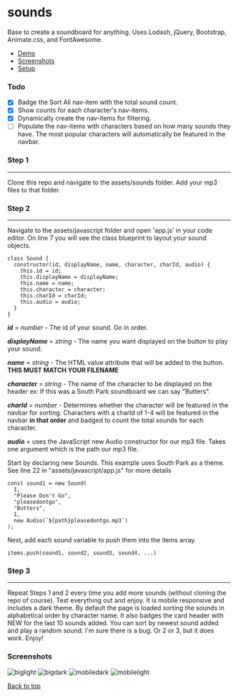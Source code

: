 # sounds

Base to create a soundboard for anything.
Uses Lodash, jQuery, Bootstrap, Animate.css, and FontAwesome.

- [Demo](https://jhadev.github.io/sounds/)
- [Screenshots](#screenshots)
- [Setup](#step-1)

### Todo

- [x] Badge the Sort All nav-item with the total sound count.
- [x] Show counts for each character's nav-items.
- [x] Dynamically create the nav-items for filtering.
- [ ] Populate the nav-items with characters based on how many sounds they have. The most popular characters will automatically be featured in the navbar.

### Step 1

---

Clone this repo and navigate to the assets/sounds folder.
Add your mp3 files to that folder.

### Step 2

---

Navigate to the assets/javascript folder and open 'app.js' in your code editor.
On line 7 you will see the class blueprint to layout your sound objects.

    class Sound {
      constructor(id, displayName, name, character, charId, audio) {
        this.id = id;
        this.displayName = displayName;
        this.name = name;
        this.character = character;
        this.charId = charId;
        this.audio = audio;
      }
    }

**_id_** = _number_ - The id of your sound. Go in order.

**_displayName_** = _string_ - The name you want displayed on the button to play your sound.

**_name_** = _string_ - The HTML value attribute that will be added to the button. **THIS MUST MATCH YOUR FILENAME**

**_character_** = _string_ - The name of the character to be displayed on the header ex: If this was a South Park soundboard we can say "Butters".

**_charId_** = _number_ - Determines whether the character will be featured in the navbar for sorting. Characters with a charId of 1-4 will be featured in the navbar **in that order** and badged to count the total sounds for each character.

**_audio_** = uses the JavaScript new Audio constructor for our mp3 file. Takes one argument which is the path our mp3 file.

Start by declaring new Sounds. This example uses South Park as a theme. See line 22 in "assets/javascript/app.js" for more details

    const sound1 = new Sound(
      1,
      "Please Don't Go",
      "pleasedontgo",
      "Butters",
      1,
      new Audio(`${path}pleasedontgo.mp3`)
    );

Next, add each sound variable to push them into the items array.

    items.push(sound1, sound2, sound3, sound4, ...)

### Step 3

---

Repeat Steps 1 and 2 every time you add more sounds (without cloning the repo of course). Test everything out and enjoy. It is mobile responsive and includes a dark theme. By default the page is loaded sorting the sounds in alphabetical order by character name. It also badges the card header with NEW for the last 10 sounds added. You can sort by newest sound added and play a random sound.
I'm sure there is a bug. Or 2 or 3, but it does work. Enjoy!

### Screenshots

![biglight](https://user-images.githubusercontent.com/42519030/53685092-31f72000-3ce4-11e9-897e-60baaf4776d4.PNG)
![bigdark](https://user-images.githubusercontent.com/42519030/53685086-1a1f9c00-3ce4-11e9-9dc8-de5e54786efc.PNG)
![mobiledark](https://user-images.githubusercontent.com/42519030/53685091-302d5c80-3ce4-11e9-9431-a885435b84c5.PNG)
![mobilelight](https://user-images.githubusercontent.com/42519030/53685093-36233d80-3ce4-11e9-85af-2163da5552ff.PNG)

[Back to top](#sounds)
